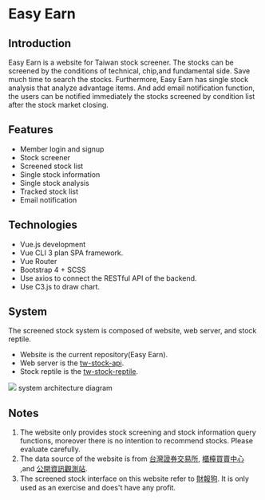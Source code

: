 # Easy Earn

## Introduction 

Easy Earn is a website for Taiwan stock screener. The stocks can be screened by the conditions of technical, chip,and fundamental side. Save much time to search the stocks. Furthermore, Easy Earn has single stock analysis that analyze advantage items. And add email notification function, the users can 
be notified immediately the stocks screened by condition list after the stock market closing.

## Features

* Member login and signup
* Stock screener
* Screened stock list
* Single stock information
* Single stock analysis
* Tracked stock list
* Email notification

## Technologies
* Vue.js development
* Vue CLI 3 plan SPA framework.
* Vue Router
* Bootstrap 4 + SCSS
* Use axios to connect the RESTful API of the backend.
* Use C3.js to draw chart.

## System

The screened stock system is composed of website, web server, and stock reptile.

* Website is the current repository(Easy Earn).
* Web server is the [tw-stock-api](https://github.com/Hao-Wei-Huang/tw-stock-api).
* Stock reptile is the [tw-stock-reptile](https://github.com/Hao-Wei-Huang/tw-stock-reptile).

![](https://i.imgur.com/hj8vX0w.png)
system architecture diagram

## Notes
1. The website only provides stock screening and stock information query functions, moreover there is no intention to recommend stocks. Please evaluate carefully.
2. The data source of the website is from [台灣證券交易所](https://www.twse.com.tw/zh/), [櫃檯買賣中心](https://www.tpex.org.tw/web/index.php?l=zh-tw) ,and [公開資訊觀測站](https://mops.twse.com.tw/mops/web/index).
3. The screened stock interface on this website refer to [財報狗](https://statementdog.com/). It is only used as an exercise and does't have any profit.